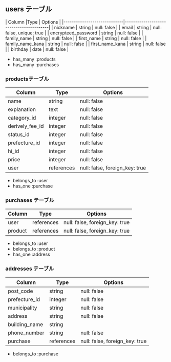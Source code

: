 ## users テーブル

| Column                      |Type     | Options                       |
|-----------------------------|-----------------------------------------|
| nickname                    | string  | null: false                   |
| email                       | string  | null: false, unique: true     |
| encrypteed_password         | string  | null: false                   |
| family_name                 | string  | null: false                   |
| first_name	                 | string	 | null: false                   |
| family_name_kana	           | string	 | null: false                   |
| first_name_kana	            | string	 | null: false                   |
| birthday	                  | date	   | null: false                   | 

- has_many :products
- has_many :purchases

### productsテーブル

| Column             |Type       | Options                        |
|--------------------|-----------|--------------------------------|
| name	              |string	    |null: false                     |
| explanation	       |text	      |null: false                     |
|category_id	        |integer	   |null: false                     |
|derively_fee_id	    |integer	   |null: false                     |
|status_id	          |integer	   |null: false                     |
|prefecture_id	      |integer	   |null: false                     |
|hi_id               |integer    |null: false                     |
|price               |integer	   |null: false                     |
|user	               |references |null: false, foreign_key: true  |

- belongs_to :user
- has_one :purchase

### purchases テーブル

|Column	   |Type	      | Options                        |
|----------|-----------|--------------------------------|
|user	     |references	| null: false, foreign_key: true |
|product	  |references | null: false, foreign_key: true |

- belongs_to :user
- belongs_to :product
- has_one :address

### addresses テーブル 

|Column	       | Type	       |  Options                        |
|--------------|-------------|---------------------------------|
|post_code	    | string	     | null: false                     |
|prefecture_id |	integer	    | null: false                     |
|municipality	 | string	     | null: false                     |
|address	      | string	     | null: false                     |
|building_name |	string      |                                 |	
|phone_number  |	string	     | null: false                     |
|purchase      | references  | null: false, foreign_key: true  |

- belongs_to :purchase

